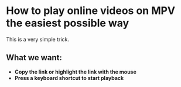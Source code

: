 # How to play online videos on MPV the easiest possible way

This is a very simple trick. 

## What we want:
* **Copy the link or highlight the link with the mouse**
* **Press a keyboard shortcut to start playback**

